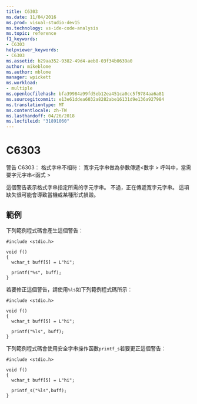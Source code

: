 ```yaml
---
title: C6303
ms.date: 11/04/2016
ms.prod: visual-studio-dev15
ms.technology: vs-ide-code-analysis
ms.topic: reference
f1_keywords:
- C6303
helpviewer_keywords:
- C6303
ms.assetid: b29aa352-9382-49d4-aeb8-03f34b0639a0
author: mikeblome
ms.author: mblome
manager: wpickett
ms.workload:
- multiple
ms.openlocfilehash: bfa39984a99fd5eb12ea451ca0cc5f9784aa6a81
ms.sourcegitcommit: e13e61ddea6032a8282abe16131d9e136a927984
ms.translationtype: MT
ms.contentlocale: zh-TW
ms.lasthandoff: 04/26/2018
ms.locfileid: "31891060"
---
```

# <a name="c6303"></a>C6303
警告 C6303： 格式字串不相符： 寬字元字串做為參數傳遞\<數字 > 呼叫中，當需要字元字串\<函式 >

 這個警告表示格式字串指定所需的字元字串。 不過，正在傳遞寬字元字串。 這項缺失很可能會導致當機或某種形式損毀。

## <a name="example"></a>範例
 下列範例程式碼會產生這個警告：

```
#include <stdio.h>

void f()
{
  wchar_t buff[5] = L"hi";

  printf("%s", buff);
}
```

 若要修正這個警告，請使用`%ls`如下列範例程式碼所示：

```
#include <stdio.h>

void f()
{
  wchar_t buff[5] = L"hi";

  printf("%ls", buff);
}
```

 下列範例程式碼會使用安全字串操作函數`printf_s`若要更正這個警告：

```
#include <stdio.h>

void f()
{
  wchar_t buff[5] = L"hi";

  printf_s("%ls",buff);
}
```